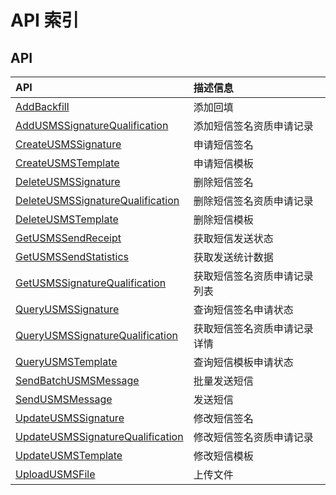 # API 索引

## API

| API | 描述信息 |
|:---|:---|
|[AddBackfill](api/usms-api/add_backfill)|添加回填|
|[AddUSMSSignatureQualification](api/usms-api/add_usms_signature_qualification)|添加短信签名资质申请记录|
|[CreateUSMSSignature](api/usms-api/create_usms_signature)|申请短信签名|
|[CreateUSMSTemplate](api/usms-api/create_usms_template)|申请短信模板|
|[DeleteUSMSSignature](api/usms-api/delete_usms_signature)|删除短信签名|
|[DeleteUSMSSignatureQualification](api/usms-api/delete_usms_signature_qualification)|删除短信签名资质申请记录|
|[DeleteUSMSTemplate](api/usms-api/delete_usms_template)|删除短信模板|
|[GetUSMSSendReceipt](api/usms-api/get_usms_send_receipt)|获取短信发送状态|
|[GetUSMSSendStatistics](api/usms-api/get_usms_send_statistics)|获取发送统计数据|
|[GetUSMSSignatureQualification](api/usms-api/get_usms_signature_qualification)|获取短信签名资质申请记录列表|
|[QueryUSMSSignature](api/usms-api/query_usms_signature)|查询短信签名申请状态|
|[QueryUSMSSignatureQualification](api/usms-api/query_usms_signature_qualification)|获取短信签名资质申请记录详情|
|[QueryUSMSTemplate](api/usms-api/query_usms_template)|查询短信模板申请状态|
|[SendBatchUSMSMessage](api/usms-api/send_batch_usms_message)|批量发送短信|
|[SendUSMSMessage](api/usms-api/send_usms_message)|发送短信|
|[UpdateUSMSSignature](api/usms-api/update_usms_signature)|修改短信签名|
|[UpdateUSMSSignatureQualification](api/usms-api/update_usms_signature_qualification)|修改短信签名资质申请记录|
|[UpdateUSMSTemplate](api/usms-api/update_usms_template)|修改短信模板|
|[UploadUSMSFile](api/usms-api/upload_usms_file)|上传文件|
